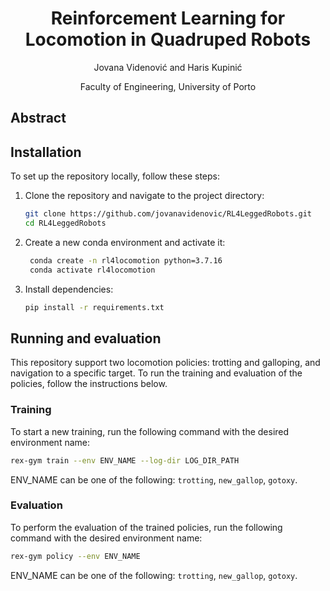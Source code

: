 <div align="center">

# Reinforcement Learning for Locomotion in Quadruped Robots

Jovana Videnović and Haris Kupinić

Faculty of Engineering, University of Porto

</div>

## Abstract

## Installation

To set up the repository locally, follow these steps:

1. Clone the repository and navigate to the project directory:
    ```bash
    git clone https://github.com/jovanavidenovic/RL4LeggedRobots.git
    cd RL4LeggedRobots
    ```
2. Create a new conda environment and activate it:
   ```bash
    conda create -n rl4locomotion python=3.7.16
    conda activate rl4locomotion
    ```
3. Install dependencies:
   ```bash
   pip install -r requirements.txt
   ```

## Running and evaluation

This repository support two locomotion policies: trotting and galloping, and navigation to a specific target. To run the training and evaluation of the policies, follow the instructions below.

### Training
To start a new training, run the following command with the desired environment name:
```bash
rex-gym train --env ENV_NAME --log-dir LOG_DIR_PATH
```
ENV_NAME can be one of the following: `trotting`, `new_gallop`, `gotoxy`.

### Evaluation
To perform the evaluation of the trained policies, run the following command with the desired environment name:
```bash
rex-gym policy --env ENV_NAME
```
ENV_NAME can be one of the following: `trotting`, `new_gallop`, `gotoxy`.
